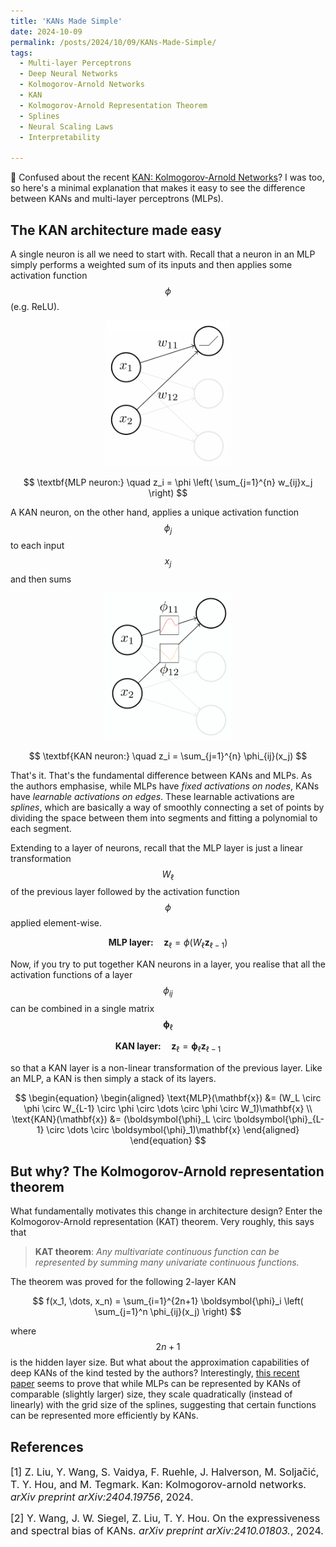 ```yaml
---
title: 'KANs Made Simple'
date: 2024-10-09
permalink: /posts/2024/10/09/KANs-Made-Simple/
tags:
  - Multi-layer Perceptrons
  - Deep Neural Networks
  - Kolmogorov-Arnold Networks
  - KAN
  - Kolmogorov-Arnold Representation Theorem
  - Splines
  - Neural Scaling Laws
  - Interpretability

---
```


🤔 Confused about the recent [KAN: Kolmogorov-Arnold Networks](https://arxiv.org/abs/2404.19756)? I was too, so here's 
a minimal explanation that makes it easy to see the difference between KANs and multi-layer perceptrons (MLPs).


## The KAN architecture made easy

A single neuron is all we need to start with. Recall that a neuron in an MLP simply performs a weighted sum of its 
inputs and then applies some activation function $$\phi$$ (e.g. ReLU).

<p align="center">
    <img src="https://raw.githubusercontent.com/francesco-innocenti/francesco-innocenti.github.io/master/_posts/imgs/mlp_neuron.png" width="200">
</p>

$$
\textbf{MLP neuron:} \quad z_i = \phi \left( \sum_{j=1}^{n} w_{ij}x_j \right)
$$

A KAN neuron, on the other hand, applies a unique activation function $$\phi_{j}$$ to each input $$x_{j}$$ and then sums

<p align="center">
    <img src="https://raw.githubusercontent.com/francesco-innocenti/francesco-innocenti.github.io/master/_posts/imgs/kan_neuron.png" width="200">
</p>

$$
\textbf{KAN neuron:} \quad z_i = \sum_{j=1}^{n} \phi_{ij}(x_j)
$$

That's it. That's the fundamental difference between KANs and MLPs. As the authors emphasise, while MLPs have 
*fixed activations on nodes*, KANs have *learnable activations on edges*. These learnable activations are *splines*, 
which are basically a way of smoothly connecting a set of points by dividing the space between them into segments and 
fitting a polynomial to each segment.

Extending to a layer of neurons, recall that the MLP layer is just a linear transformation $$W_\ell$$ of the previous 
layer followed by the activation function $$\phi$$ applied element-wise.

$$
\textbf{MLP layer:} \quad \mathbf{z}_\ell = \phi(W_\ell \mathbf{z}_{\ell-1})
$$

Now, if you try to put together KAN neurons in a layer, you realise that all the activation functions of a layer 
$$\phi_{ij}$$ can be combined in a single matrix $$\boldsymbol{\phi}_\ell$$

$$
\textbf{KAN layer:} \quad \mathbf{z}_\ell = \boldsymbol{\phi}_\ell \mathbf{z}_{\ell-1}
$$

so that a KAN layer is a non-linear transformation of the previous layer. Like an MLP, a KAN is then simply a stack of
its layers.

$$
\begin{equation}
\begin{aligned}
\text{MLP}(\mathbf{x}) &= (W_L \circ \phi \circ W_{L-1} \circ \phi \circ \dots \circ \phi \circ W_1)\mathbf{x} \\
\text{KAN}(\mathbf{x}) &= (\boldsymbol{\phi}_L \circ \boldsymbol{\phi}_{L-1} \circ \dots \circ \boldsymbol{\phi}_1)\mathbf{x}
\end{aligned}
\end{equation}
$$


## But why? The Kolmogorov-Arnold representation theorem

What fundamentally motivates this change in architecture design? Enter the Kolmogorov-Arnold representation (KAT) 
theorem. Very roughly, this says that

> **KAT theorem**: *Any multivariate continuous function can be represented by summing many univariate continuous functions.*
 
The theorem was proved for the following 2-layer KAN

$$
f(x_1, \dots, x_n) = \sum_{i=1}^{2n+1} \boldsymbol{\phi}_i \left( \sum_{j=1}^n \phi_{ij}(x_j)  \right) 
$$

where $$2n+1$$ is the hidden layer size. But what about the approximation capabilities of deep KANs of the kind tested 
by the authors? Interestingly, [this recent paper](https://arxiv.org/abs/2410.01803) seems to prove that while MLPs can 
be represented by KANs of comparable (slightly larger) size, they scale quadratically (instead of linearly) with the 
grid size of the splines, suggesting that certain functions can be represented more efficiently by KANs.


## References

<p> <font size="3"> <a id="1">[1]</a> 
Z. Liu, Y. Wang, S. Vaidya, F. Ruehle, J. Halverson, M. Soljačić, T. Y. Hou, and M. Tegmark. Kan: Kolmogorov-arnold networks. <i>arXiv preprint arXiv:2404.19756</i>, 2024.</font> </p>

<p> <font size="3"> <a id="2">[2]</a> 
Y. Wang, J. W. Siegel, Z. Liu, T. Y. Hou. On the expressiveness and spectral bias of KANs. <i>arXiv preprint arXiv:2410.01803.</i>, 2024.</font> </p>
